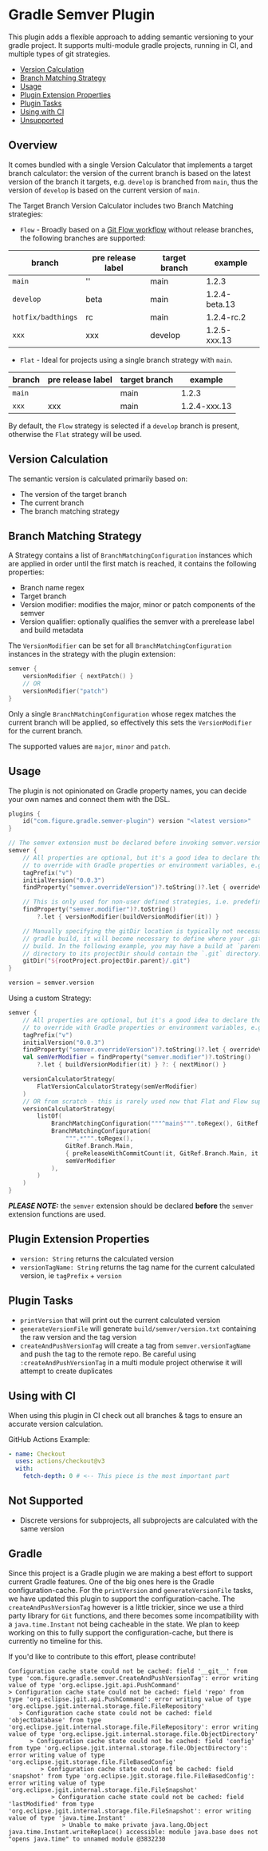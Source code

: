 # Gradle Semver Plugin

This plugin adds a flexible approach to adding semantic versioning to your gradle project.
It supports multi-module gradle projects, running in CI, and multiple types of git strategies.

- [Version Calculation](#version-calculation)
- [Branch Matching Strategy](#branch-matching-strategy)
- [Usage](#usage)
- [Plugin Extension Properties](#plugin-extension-properties)
- [Plugin Tasks](#plugin-tasks)
- [Using with CI](#using-with-ci)
- [Unsupported](#not-supported)

## Overview

It comes bundled with a single Version Calculator that implements a target branch calculator: the version of the current
branch is based on the latest version of the branch it targets, e.g. `develop` is branched from `main`, thus the version
of `develop` is based on the current version of `main`.

The Target Branch Version Calculator includes two Branch Matching strategies:

- `Flow` - Broadly based on a [Git Flow workflow](https://nvie.com/posts/a-successful-git-branching-model/) without
  release branches, the following branches are supported:

| branch             | pre release label | target branch | example       |
|--------------------|-------------------|---------------|---------------|
| `main`             | ''                | main          | 1.2.3         |
| `develop`          | beta              | main          | 1.2.4-beta.13 |
| `hotfix/badthings` | rc                | main          | 1.2.4-rc.2    |
| `xxx`              | xxx               | develop       | 1.2.5-xxx.13  |

- `Flat` - Ideal for projects using a single branch strategy with `main`.

| branch | pre release label | target branch | example      |
|--------|-------------------|---------------|--------------|
| `main` |                   | main          | 1.2.3        |
| `xxx`  | xxx               | main          | 1.2.4-xxx.13 |

By default, the `Flow` strategy is selected if a `develop` branch is present, otherwise the `Flat` strategy will be
used.

## Version Calculation

The semantic version is calculated primarily based on:

- The version of the target branch
- The current branch
- The branch matching strategy

## Branch Matching Strategy

A Strategy contains a list of `BranchMatchingConfiguration` instances which are applied in order until the first match
is reached, it contains the following properties:

- Branch name regex
- Target branch
- Version modifier: modifies the major, minor or patch components of the semver
- Version qualifier: optionally qualifies the semver with a prerelease label and build metadata

The `VersionModifier` can be set for all `BranchMatchingConfiguration` instances in the strategy with the plugin
extension:

```kotlin
semver {
    versionModifier { nextPatch() }
    // OR
    versionModifier("patch")
}
```

Only a single `BranchMatchingConfiguration` whose regex matches the current branch will be applied, so effectively this
sets the `VersionModifier` for the current branch.

The supported values are `major`, `minor` and `patch`.

## Usage

The plugin is not opinionated on Gradle property names, you can decide your own names and connect them with the DSL.

```kotlin
plugins {
    id("com.figure.gradle.semver-plugin") version "<latest version>"
}

// The semver extension must be declared before invoking semver.version
semver {
    // All properties are optional, but it's a good idea to declare those that you would want  
    // to override with Gradle properties or environment variables, e.g. "overrideVersion" below
    tagPrefix("v")
    initialVersion("0.0.3")
    findProperty("semver.overrideVersion")?.toString()?.let { overrideVersion(it) }

    // This is only used for non-user defined strategies, i.e. predefined Flow or Flat
    findProperty("semver.modifier")?.toString()
        ?.let { versionModifier(buildVersionModifier(it)) }

    // Manually specifying the gitDir location is typically not necessary. However, in cases where you have a composite
    // gradle build, it will become necessary to define where your .git directory is in correlation to your composite
    // build. In the following example, you may have a build at `parent/child`. `child` specifies that the parent 
    // directory to its projectDir should contain the `.git` directory.
    gitDir("${rootProject.projectDir.parent}/.git")
}

version = semver.version
```

Using a custom Strategy:

```kotlin
semver {
    // All properties are optional, but it's a good idea to declare those that you would want  
    // to override with Gradle properties or environment variables, e.g. "overrideVersion" below
    tagPrefix("v")
    initialVersion("0.0.3")
    findProperty("semver.overrideVersion")?.toString()?.let { overrideVersion(it) }
    val semVerModifier = findProperty("semver.modifier")?.toString()
        ?.let { buildVersionModifier(it) } ?: { nextMinor() }

    versionCalculatorStrategy(
        FlatVersionCalculatorStrategy(semVerModifier)
    )
    // OR from scratch - this is rarely used now that Flat and Flow support anything - .*
    versionCalculatorStrategy(
        listOf(
            BranchMatchingConfiguration("""^main$""".toRegex(), GitRef.Branch.Main, { "" to "" }, semVerModifier),
            BranchMatchingConfiguration(
                """.*""".toRegex(),
                GitRef.Branch.Main,
                { preReleaseWithCommitCount(it, GitRef.Branch.Main, it.sanitizedNameWithoutPrefix()) to "" },
                semVerModifier
            ),
        )
    )
}
```

_**PLEASE NOTE:**_ the `semver` extension should be declared **before** the `semver` extension functions are used.

## Plugin Extension Properties

- `version: String` returns the calculated version
- `versionTagName: String` returns the tag name for the current calculated version, ie `tagPrefix` + `version`

## Plugin Tasks

- `printVersion` that will print out the current calculated version
- `generateVersionFile` will generate `build/semver/version.txt` containing the raw version and the tag version
- `createAndPushVersionTag` will create a tag from `semver.versionTagName` and push the tag to the remote repo.
  Be careful using `:createAndPushVersionTag` in a multi module project otherwise it will attempt to create duplicates

## Using with CI

When using this plugin in CI check out all branches & tags to ensure an accurate version calculation.

GitHub Actions Example:

```yaml
- name: Checkout
  uses: actions/checkout@v3
  with:
    fetch-depth: 0 # <-- This piece is the most important part
```

## Not Supported

- Discrete versions for subprojects, all subprojects are calculated with the same version

## Gradle

Since this project is a Gradle plugin we are making a best effort to support current Gradle features.
One of the big ones here is the Gradle configuration-cache.
For the `printVersion` and `generateVersionFile` tasks, we have updated this plugin to support the configuration-cache.
The `createAndPushVersionTag` however is a little trickier, since we use a third party library for `Git` functions, and
there becomes some incompatibility with a `java.time.Instant` not being cacheable in the state.
We plan to keep working on this to fully support the configuration-cache, but there is currently no timeline for this.

If you'd like to contribute to this effort, please contribute!

```
Configuration cache state could not be cached: field '__git__' from type 'com.figure.gradle.semver.CreateAndPushVersionTag': error writing value of type 'org.eclipse.jgit.api.PushCommand'
> Configuration cache state could not be cached: field 'repo' from type 'org.eclipse.jgit.api.PushCommand': error writing value of type 'org.eclipse.jgit.internal.storage.file.FileRepository'
   > Configuration cache state could not be cached: field 'objectDatabase' from type 'org.eclipse.jgit.internal.storage.file.FileRepository': error writing value of type 'org.eclipse.jgit.internal.storage.file.ObjectDirectory'
      > Configuration cache state could not be cached: field 'config' from type 'org.eclipse.jgit.internal.storage.file.ObjectDirectory': error writing value of type 'org.eclipse.jgit.storage.file.FileBasedConfig'
         > Configuration cache state could not be cached: field 'snapshot' from type 'org.eclipse.jgit.storage.file.FileBasedConfig': error writing value of type 'org.eclipse.jgit.internal.storage.file.FileSnapshot'
            > Configuration cache state could not be cached: field 'lastModified' from type 'org.eclipse.jgit.internal.storage.file.FileSnapshot': error writing value of type 'java.time.Instant'
               > Unable to make private java.lang.Object java.time.Instant.writeReplace() accessible: module java.base does not "opens java.time" to unnamed module @3832230
```
